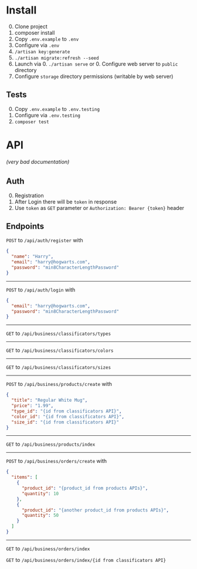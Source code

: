 # Install

0. Clone project
0. composer install
0. Copy `.env.example` to `.env`
0. Configure via `.env`
0. `/artisan key:generate`
0. `./artisan migrate:refresh --seed`
0. Launch via
    0. `./artisan serve` or
    0. Configure web server to `public` directory
0. Configure `storage` directory permissions (writable by web server)

## Tests

0. Copy `.env.example` to `.env.testing`
0. Configure via `.env.testing`
0. `composer test`

# API
###### (very bad documentation)

## Auth

0. Registration
0. After Login there will be `token` in response
0. Use `token` as `GET` parameter or `Authorization: Bearer {token}` header

## Endpoints

`POST` to `/api/auth/register` with 
```json
{
  "name": "Harry",
  "email": "harry@hogwarts.com",
  "password": "min8CharacterLengthPassword"
}
```
---

`POST` to `/api/auth/login` with 
```json
{
  "email": "harry@hogwarts.com",
  "password": "min8CharacterLengthPassword"
}
```

---
`GET` to `/api/business/classificators/types`

---
`GET` to `/api/business/classificators/colors`

---
`GET` to `/api/business/classificators/sizes`

---
`POST` to `/api/business/products/create` with 
```json
{
  "title": "Regular White Mug",
  "price": "1.99",
  "type_id": "{id from classificators API}",
  "color_id": "{id from classificators API}",
  "size_id": "{id from classificators API}"
}
```
---

`GET` to `/api/business/products/index`

---
`POST` to `/api/business/orders/create` with 
```json
{
  "items": [
    {
      "product_id": "{product_id from products APIs}",
      "quantity": 10
    },
    {
      "product_id": "{another product_id from products APIs}",
      "quantity": 50
    }
  ]
}
```

---
`GET` to `/api/business/orders/index`

`GET` to `/api/business/orders/index/{id from classificators API}`

